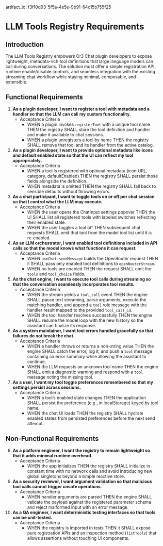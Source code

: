 artifact_id: f3f10d93-5f5a-4e5e-9b91-64c15b755f25

# LLM Tools Registry Requirements

## Introduction

The LLM Tools Registry empowers Or3 Chat plugin developers to expose lightweight, metadata-rich tool definitions that large language models can call during conversations. The solution must offer a simple registration API, runtime enable/disable controls, and seamless integration with the existing streaming chat workflow while staying minimal, composable, and extensible.

## Functional Requirements

1. **As a plugin developer, I want to register a tool with metadata and a handler so that the LLM can call my custom functionality.**
    - Acceptance Criteria
        - WHEN a plugin invokes `registerTool` with a unique tool name THEN the registry SHALL store the tool definition and handler and make it available to chat sessions.
        - WHEN a plugin unregisters a tool by name THEN the registry SHALL remove that tool and its handler from the active catalog.
2. **As a plugin developer, I want to provide optional metadata like icons and default enabled state so that the UI can reflect my tool appropriately.**
    - Acceptance Criteria
        - WHEN a tool is registered with optional metadata (icon URL, category, defaultEnabled) THEN the registry SHALL persist those fields alongside the definition.
        - WHEN metadata is omitted THEN the registry SHALL fall back to sensible defaults without throwing errors.
3. **As a chat participant, I want to toggle tools on or off per chat session so that I control what the LLM may execute.**
    - Acceptance Criteria
        - WHEN the user opens the ChatInput settings popover THEN the UI SHALL list all registered tools with labeled switches reflecting their enabled state.
        - WHEN the user toggles a tool off THEN subsequent chat requests SHALL omit that tool from the model tool list until it is re-enabled.
4. **As an LLM orchestrator, I want enabled tool definitions included in API calls so that the model knows what functions it can request.**
    - Acceptance Criteria
        - WHEN `useChat.sendMessage` builds the OpenRouter request THEN it SHALL pass only enabled tool definitions to `openRouterStream`.
        - WHEN no tools are enabled THEN the request SHALL omit the `tools` and `tool_choice` fields.
5. **As the chat engine, I want to execute tool calls during streaming so that the conversation seamlessly incorporates tool results.**
    - Acceptance Criteria
        - WHEN the stream yields a `tool_call` event THEN the engine SHALL pause text streaming, parse arguments, execute the matching handler, and append a `tool` role message with the handler result mapped to the provided `tool_call_id`.
        - WHEN the tool handler resolves successfully THEN the engine SHALL resume the model loop with the new history so the assistant can finalize its response.
6. **As a system maintainer, I want tool errors handled gracefully so that failures do not break the chat.**
    - Acceptance Criteria
        - WHEN a handler throws or returns a non-string value THEN the engine SHALL catch the error, log it, and push a `tool` message containing an error summary while allowing the assistant to continue.
        - WHEN the LLM requests an unknown tool name THEN the engine SHALL emit a diagnostic warning and respond with a `tool` message noting the missing tool.
7. **As a user, I want my tool toggle preferences remembered so that my settings persist across sessions.**
    - Acceptance Criteria
        - WHEN a tool’s enabled state changes THEN the application SHALL persist the preference (e.g., in localStorage) keyed by tool name.
        - WHEN the chat UI loads THEN the registry SHALL hydrate enabled states from persisted preferences before the next send attempt.

## Non-Functional Requirements

8. **As a platform engineer, I want the registry to remain lightweight so that it adds minimal runtime overhead.**
    - Acceptance Criteria
        - WHEN the app initializes THEN the registry SHALL initialize in constant time with no network calls and avoid introducing new global singletons beyond a simple reactive store.
9. **As a security reviewer, I want argument validation so that malicious tool calls cannot trigger unsafe operations.**
    - Acceptance Criteria
        - WHEN handler arguments are parsed THEN the engine SHALL validate the payload against the registered parameter schema and reject malformed input with an error message.
10. **As a QA engineer, I want deterministic testing interfaces so that tools can be unit-tested.**
    - Acceptance Criteria
        - WHEN the registry is imported in tests THEN it SHALL expose pure registration APIs and an inspection method (`listTools`) that allows assertions without touching UI components.
